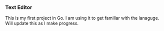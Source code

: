 ### Text Editor
This is my first project in Go.
I am using it to get familiar with the lanaguge.
Will update this as I make progress.
